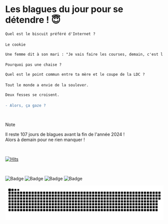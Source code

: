 
<h1>Les blagues du jour pour se détendre ! 😇</h1>

```diff
Quel est le biscuit préféré d'Internet ?

Le cookie
```

```diff
Une femme dit à son mari : "Je vais faire les courses, demain, c'est l'anniversaire de ma mère, tu aurais une idée d'appareil électrique à lui offrir ?"

Pourquoi pas une chaise ?
```

```diff
Quel est le point commun entre ta mère et le coupe de la LDC ?

Tout le monde a envie de la soulever.
```

```diff
Deux fesses se croisent.

- Alors, ça gaze ?
```

<br/>

> [!NOTE]
> Il reste 107 jours de blagues avant la fin de l'année 2024 ! <br/>
> Alors à demain pour ne rien manquer !

<br/>


[![Hits](https://hits.seeyoufarm.com/api/count/incr/badge.svg?url=https%3A%2F%2Fgithub.com%2FClems02%2Fhit-counter&count_bg=%23003E80&title_bg=%235C9FE1&icon=powershell.svg&icon_color=%23FFFFFF&title=Visite&edge_flat=false)](https://hits.seeyoufarm.com)


<br/>


![Badge](https://img.shields.io/badge/Last%20updated%20on-white?style=for-the-badge&logo=clockify)   ![Badge](https://img.shields.io/badge/16/09-white?style=for-the-badge) ![Badge](https://img.shields.io/badge/at-white?style=for-the-badge) ![Badge](https://img.shields.io/badge/03:03-white?style=for-the-badge)


<p align="center">
 <img width="1000" src="assets/github-snake.svg" alt="snake"/>
</p>
